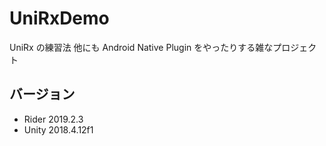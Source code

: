 # UniRxDemo

UniRx の練習法
他にも Android Native Plugin をやったりする雑なプロジェクト

## バージョン

- Rider 2019.2.3
- Unity 2018.4.12f1
